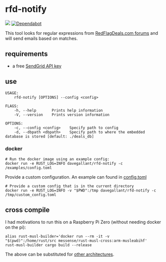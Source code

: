 # rfd-notify

![](https://github.com/davegallant/rfd-notify/workflows/ci/badge.svg)
[![Dependabot](https://badgen.net/badge/Dependabot/enabled/green?icon=dependabot)](https://dependabot.com/)


This tool looks for regular expressions from [RedFlagDeals.com forums](https://forums.redflagdeals.com/hot-deals-f9/) and will send emails based on matches.


## requirements

- a free [SendGrid API key](https://sendgrid.com/pricing/)

## use

```shell
USAGE:
    rfd-notify [OPTIONS] --config <config>

FLAGS:
    -h, --help       Prints help information
    -V, --version    Prints version information

OPTIONS:
    -c, --config <config>    Specify path to config
    -d, --dbpath <dbpath>    Specify path to where the embedded database is stored [default: ./deals_db]
```

### docker

```shell
# Run the docker image using an example config:
docker run -e RUST_LOG=INFO davegallant/rfd-notify -c /examples/config.toml
```

Provide a custom configuration. An example can found in [config.toml](./examples/config.toml)

```shell
# Provide a custom config that is in the current directory
docker run -e RUST_LOG=INFO -v "$PWD":/tmp davegallant/rfd-notify -c /tmp/custom_config.toml
```

## cross compile

I had motivations to run this on a Raspberry Pi Zero (without needing docker on the pi):

```shell
alias rust-musl-builder='docker run --rm -it -v "$(pwd)":/home/rust/src messense/rust-musl-cross:arm-musleabihf'
rust-musl-builder cargo build --release
```

The above can be substituted for [other architectures](https://github.com/messense/rust-musl-cross#prebuilt-images).
